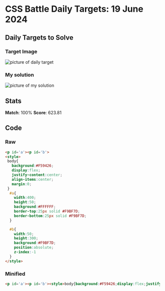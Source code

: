 

# CSS Battle Daily Targets: 19 June 2024

## Daily Targets to Solve

### Target Image

![picture of daily target](https://github.com/BekiaD/cssbattle/assets/144695091/a855e934-fc7a-49a1-99c6-6fab78811b08)

### My solution

![picture of my solution](https://github.com/BekiaD/cssbattle/assets/144695091/4ae70763-db96-48dd-90d3-f6e9b28e0331)

## Stats

**Match**: 100%
**Score**: 623.81

## Code

### Raw

```html
<p id='a'><p id='b'>
<style>
 body{
   background:#F59426;
   display:flex;
   justify-content:center;
   align-items:center;
   margin:0;
 }
  #a{
    width:400;
    height:50;
    background:#FFFFFF;
    border-top:25px solid #F9BF7D;
    border-bottom:25px solid #F9BF7D;
  }

  #b{
    width:50;
    height:300;
    background:#F9BF7D;
    position:absolute;
    z-index:-1
  }
</style>

```

### Minified

```html
<p id='a'><p id='b'><style>body{background:#F59426;display:flex;justify-content:center;align-items:center;margin:0}#a{width:400;height:50;background:#FFF;border-top:25px solid #F9BF7D;border-bottom:25px solid #F9BF7D}#b{width:50;height:300;background:#F9BF7D;position:absolute;z-index:-1}</style>
```
